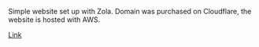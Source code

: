 Simple website set up with Zola. Domain was purchased on Cloudflare, the website is hosted with AWS.

[Link](http://www.ruslanbasyrov.com)